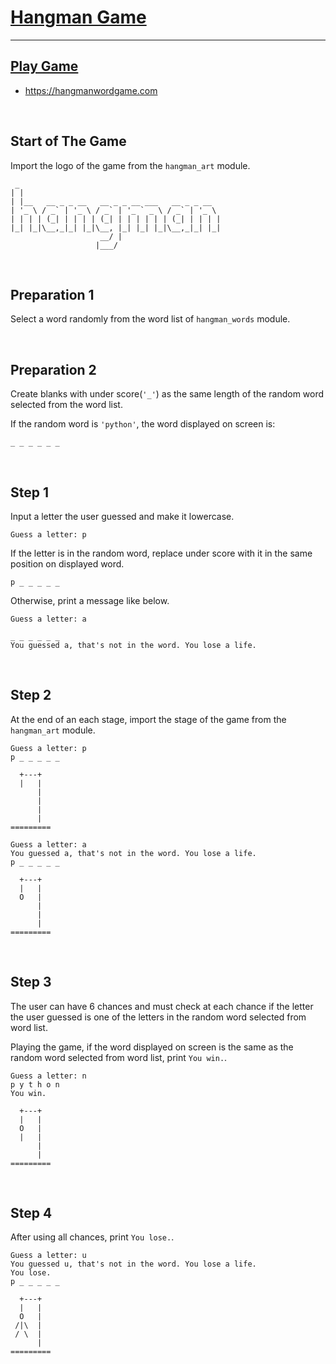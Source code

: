 # [Hangman Game](https://en.wikipedia.org/wiki/Hangman_(game))

<hr />

## [Play Game](https://hangmanwordgame.com)
- https://hangmanwordgame.com


<br>

## Start of The Game
Import the logo of the game from the ```hangman_art``` module.
```
 _                                             
| |                                            
| |__   __ _ _ __   __ _ _ __ ___   __ _ _ __  
| '_ \ / _` | '_ \ / _` | '_ ` _ \ / _` | '_ \ 
| | | | (_| | | | | (_| | | | | | | (_| | | | |
|_| |_|\__,_|_| |_|\__, |_| |_| |_|\__,_|_| |_|
                    __/ |                      
                   |___/    
```

<br>

## Preparation 1
Select a word randomly from the word list of ```hangman_words``` module.

<br>

## Preparation 2
Create blanks with under score(```'_'```) as the same length of the random word selected from the word list.

If the random word is ```'python'```, the word displayed on screen is:
```
_ _ _ _ _ _
```

<br>

## Step 1

Input a letter the user guessed and make it lowercase.

```
Guess a letter: p
```

If the letter is in the random word, replace under score with it in the same position on displayed word.
```
p _ _ _ _ _
```

Otherwise, print a message like below.
```
Guess a letter: a
```
```
_ _ _ _ _ _
You guessed a, that's not in the word. You lose a life.
```

<br>

## Step 2
At the end of an each stage, import the stage of the game from the ```hangman_art``` module.
```
Guess a letter: p
p _ _ _ _ _

  +---+
  |   |
      |
      |
      |
      |
=========
```
```
Guess a letter: a
You guessed a, that's not in the word. You lose a life.
p _ _ _ _ _

  +---+
  |   |
  O   |
      |
      |
      |
=========
```

<br>

## Step 3
The user can have 6 chances and must check at each chance if the letter the user guessed is one of the letters in the random word selected from word list.

Playing the game, if the word displayed on screen is the same as the random word selected from word list, print ```You win.```.
```
Guess a letter: n
p y t h o n
You win.

  +---+
  |   |
  O   |
  |   |
      |
      |
=========
```

<br>

## Step 4
After using all chances, print ```You lose.```.

```
Guess a letter: u
You guessed u, that's not in the word. You lose a life.
You lose.
p _ _ _ _ _

  +---+
  |   |
  O   |
 /|\  |
 / \  |
      |
=========
```

